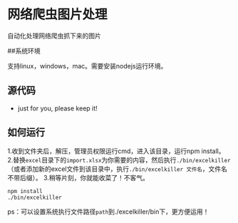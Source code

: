 # 网络爬虫图片处理

自动化处理网络爬虫抓下来的图片

##系统环境

支持linux，windows，mac。需要安装nodejs运行环境。

## 源代码

- just for you, please keep it!

## 如何运行

1.收到文件夹后，解压，管理员权限运行cmd，进入该目录，运行npm install。
2.替换`excel`目录下的`import.xlsx`为你需要的内容，然后执行`./bin/excelkiller`（或者添加新的excel文件到该目录中，执行`./bin/excelkiller 文件名`，文件名不带后缀）。
3.稍等片刻，你就能收菜了！不客气。

```
npm install
./bin/excelkiller
```

ps：可以设置系统执行文件路径`path`到./excelkiller/bin下，更方便运用！